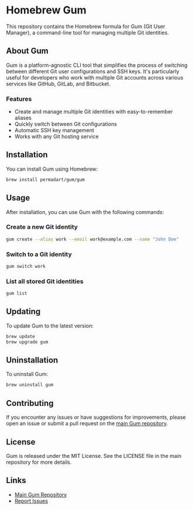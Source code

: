 # Homebrew Gum

This repository contains the Homebrew formula for Gum (Git User Manager), a command-line tool for managing multiple Git identities.

## About Gum

Gum is a platform-agnostic CLI tool that simplifies the process of switching between different Git user configurations and SSH keys. It's particularly useful for developers who work with multiple Git accounts across various services like GitHub, GitLab, and Bitbucket.

### Features

- Create and manage multiple Git identities with easy-to-remember aliases
- Quickly switch between Git configurations
- Automatic SSH key management
- Works with any Git hosting service

## Installation

You can install Gum using Homebrew:

```bash
brew install permadart/gum/gum
```

## Usage

After installation, you can use Gum with the following commands:

### Create a new Git identity

```bash
gum create --alias work --email work@example.com --name "John Doe"
```

### Switch to a Git identity

```bash
gum switch work
```

### List all stored Git identities

```bash
gum list
```

## Updating

To update Gum to the latest version:

```bash
brew update
brew upgrade gum
```

## Uninstallation

To uninstall Gum:

```bash
brew uninstall gum
```

## Contributing

If you encounter any issues or have suggestions for improvements, please open an issue or submit a pull request on the [main Gum repository](https://github.com/permadart/gum).

## License

Gum is released under the MIT License. See the LICENSE file in the main repository for more details.

## Links

- [Main Gum Repository](https://github.com/permadart/gum)
- [Report Issues](https://github.com/permadart/gum/issues)